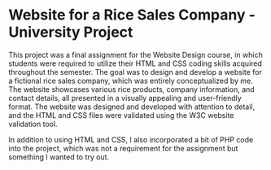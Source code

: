 # Website for a Rice Sales Company - University Project

This project was a final assignment for the Website Design course, in which students were required to utilize their HTML and CSS coding skills acquired throughout the semester. The goal was to design and develop a website for a fictional rice sales company, which was entirely conceptualized by me. The website showcases various rice products, company information, and contact details, all presented in a visually appealing and user-friendly format. The website was designed and developed with attention to detail, and the HTML and CSS files were validated using the W3C website validation tool.

In addition to using HTML and CSS, I also incorporated a bit of PHP code into the project, which was not a requirement for the assignment but something I wanted to try out.


